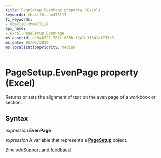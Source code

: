 ```yaml
---
title: PageSetup.EvenPage property (Excel)
keywords: vbaxl10.chm473117
f1_keywords:
- vbaxl10.chm473117
api_name:
- Excel.PageSetup.EvenPage
ms.assetid: de940721-781f-085b-1249-3f641af737c3
ms.date: 05/03/2019
ms.localizationpriority: medium
---
```



# PageSetup.EvenPage property (Excel)

Returns or sets the alignment of text on the even page of a workbook or section.


## Syntax

_expression_.**EvenPage**

_expression_ A variable that represents a **[PageSetup](Excel.PageSetup.md)** object.




[!include[Support and feedback](~/includes/feedback-boilerplate.md)]